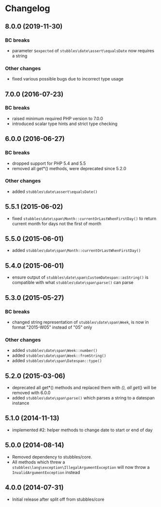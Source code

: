 # Changelog

## 8.0.0 (2019-11-30)

### BC breaks

* parameter `$expected` of `stubbles\date\assert\equalsDate` now requires a string

### Other changes

* fixed various possible bugs due to incorrect type usage

## 7.0.0 (2016-07-23)

### BC breaks

* raised minimum required PHP version to 7.0.0
* introduced scalar type hints and strict type checking

## 6.0.0 (2016-06-27)

### BC breaks

* dropped support for PHP 5.4 and 5.5
* removed all get*() methods, were deprecated since 5.2.0

### Other changes

* added `stubbles\date\assert\equalsDate()`

## 5.5.1 (2015-06-02)

* fixed `stubbles\date\span\Month::currentOrLastWhenFirstDay()` to return current month for days not the first of month

## 5.5.0 (2015-06-01)

* added `stubbles\date\span\Month::currentOrLastWhenFirstDay()`

## 5.4.0 (2015-06-01)

* ensure output of `stubbles\date\span\CustomDatespan::asString()` is compatible with what `stubbles\date\span\parse()` can parse

## 5.3.0 (2015-05-27)

### BC breaks

* changed string representation of `stubbles\date\span\Week`, is now in format "2015-W05" instead of "05" only

### Other changes

* added `stubbles\date\span\Week::number()`
* added `stubbles\date\span\Week::fromString()`
* added `stubbles\date\span\Datespan::type()`

## 5.2.0 (2015-03-06)

* deprecated all get*() methods and replaced them with *(), all get*() will be removed with 6.0.0
* added `stubbles\date\span\parse()` which parses a string to a datespan instance

## 5.1.0 (2014-11-13)

* implemented #2: helper methods to change date to start or end of day

## 5.0.0 (2014-08-14)

* Removed dependency to stubbles/core.
* All methods which threw a `stubbles\lang\exception\IllegalArgumentException` will now throw a `InvalidArgumentException` instead

## 4.0.0 (2014-07-31)

* Initial release after split off from stubbles/core
